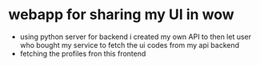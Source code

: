 # webapp for sharing my UI in wow

- using python server for backend i created my own API to then let user who bought my service to fetch the ui codes from my api backend
- fetching the profiles fron this frontend 
